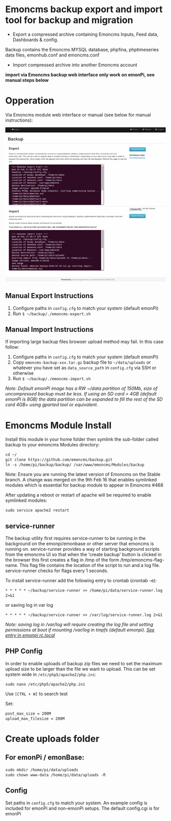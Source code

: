 # Emoncms backup export and import tool for backup and migration

* Export a compressed archive containing Emoncms Inputs, Feed data, Dashboards & config. 

Backup contains the Emoncms MYSQL database, phpfina, phptimeseries data files, emonhub.conf and emoncms.conf

* Import compressed archive into another Emoncms account


**import via Emoncms backup web interface only work on emonPi, see manual steps below**

# Opperation

Via Emoncms module web interface or manual (see below for manual instructions):

![image](image.png)

## Manual Export Instructions
1. Configure paths in `config.cfg` to match your system (default emonPi) 
2. Run `$ ~/backup/./emoncms-export.sh`

## Manual Import Instructions

If importing large backup files browser upload method may fail. In this case follow: 

1. Configure paths in `config.cfg` to match your system (default emonPi) 
2. Copy `emoncms-backup-xxx.tar.gz` backup file to `~/data/uploads` or whatever you have set as `data_source_path` in `config.cfg` via SSH or otherwise
3. Run `$ ~/backup/./emoncms-import.sh`

*Note: Default emonPi image has a RW ~/data partition of 150Mb, size of uncompressed backup must be less. If using an SD card > 4GB (default emonPi is 8GB) the data partition can be expanded to fill the rest of the SD card 4GB+ using gparted tool or equivalent.*


# Emoncms Module Install
 
 Install this module in your home folder then symlink the sub-folder called backup to your emoncms Modules directory:

    cd ~/
    git clone https://github.com/emoncms/backup.git
    ln -s /home/pi/backup/backup/ /var/www/emoncms/Modules/backup

Note: Ensure you are running the latest version of Emoncms on the Stable branch. A change was merged on the 9th Feb 16 that enables symlinked modules which is essential for backup module to appear in Emoncms #468

After updating a reboot or restart of apache will be required to enable symlinked modules:

    sudo service apache2 restart

## service-runner

The backup utility first requires service-runner to be running in the background on the emonpi/emonbase or other server that emoncms is running on. service-runner provides a way of starting background scripts from the emoncms UI so that when the 'create backup' button is clicked in the browser this first creates a flag in /tmp of the form /tmp/emoncms-flag-name. This flag file contains the location of the script to run and a log file. service-runner checks for flags every 1 seconds.

To install service-runner add the following entry to crontab (crontab -e):

    * * * * * ~/backup/service-runner >> /home/pi/data/service-runner.log 2>&1

or saving log in var log

    * * * * * ~/backup/service-runner >> /var/log/service-runner.log 2>&1

*Note: saving log in /var/log will require creating the log file and setting permissions at boot if mounting /var/log in tmpfs (default emonpi). [See entry in emonpi rc.local](https://github.com/openenergymonitor/emonpi/blob/master/rc.local_jessieminimal#L12)*

## PHP Config

In order to enable uploads of backup zip files we need to set the maximum upload size to be larger than the file we want to upload. This can be set system wide in `/etc/php5/apache2/php.ini`:

    sudo nano /etc/php5/apache2/php.ini

Use `[CTRL + W]` to search test

Set:

    post_max_size = 200M
    upload_max_filesize = 200M

# Create uploads folder

## For emonPi / emonBase:

    sudo mkdir /home/pi/data/uploads
    sudo chown www-data /home/pi/data/uploads -R
    
## Config

Set paths in `config.cfg` to match your system. An example config is included for emonPi and non-emonPi setups. The default config.cgi is for emonPi
